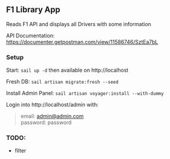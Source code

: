 ## F1 Library App

Reads F1 API and displays all Drivers with some information

API Documentation: https://documenter.getpostman.com/view/11586746/SztEa7bL


### Setup

Start: `sail up -d` then available on http://localhost

Fresh DB: `sail artisan migrate:fresh --seed`

Install Admin Panel: `sail artisan voyager:install --with-dummy`

Login into http://localhost/admin with: 
> email: admin@admin.com  
> password: password


### TODO:
- filter
